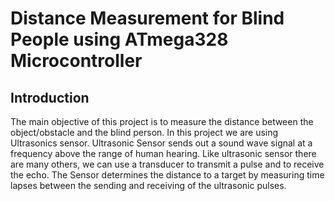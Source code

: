 # Distance Measurement for Blind People using ATmega328 Microcontroller

## Introduction

The main objective of this project is to measure the distance between the object/obstacle and the blind person.
In this project we are using Ultrasonics sensor. Ultrasonic Sensor sends out a sound wave signal at a frequency above the range of human hearing.
Like ultrasonic sensor there are many others, we can use a transducer to transmit a pulse and to receive the echo. The Sensor determines the distance to a target by measuring time lapses between the sending and receiving of the ultrasonic pulses.
